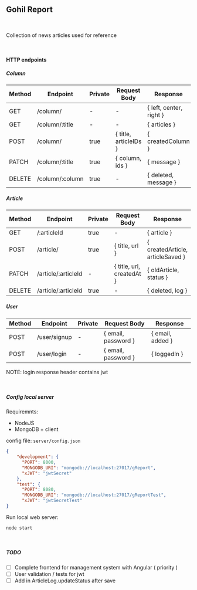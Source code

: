 ## Gohil Report

<br>

Collection of news articles used for reference

<br>

#### HTTP endpoints

##### Column
Method | Endpoint | Private | Request Body | Response
--- | --- | --- | --- | ---
GET | /column/ | - | - | { left, center, right }
GET | /column/:title | - | - |  { articles }
POST | /column/ | true | { title, articleIDs }| { createdColumn }
PATCH | /column/:title | true | { column, ids } | { message }
DELETE | /column/:column | true | - | { deleted, message }

##### Article
Method | Endpoint | Private | Request Body | Response
--- | --- | --- | --- | ---
GET | /:articleId | true | - | { article }
POST | /article/ | true | { title, url } | { createdArticle, articleSaved }
PATCH | /article/:articleId | - | { title, url, createdAt } | { oldArticle, status }
DELETE | /article/:articleId | true | - | { deleted, log }


##### User
Method | Endpoint | Private | Request Body | Response
--- | --- | --- | --- | ---
POST | /user/signup | - | { email, password } | { email, added }
POST | /user/login | - | { email, password } | { loggedIn }
NOTE: login response header contains jwt

<br>

##### Config local server
Requiremnts:
* NodeJS
* MongoDB + client

config file: ```server/config.json```
```json
{
    "development": {
      "PORT": 8000,
      "MONGODB_URI": "mongodb://localhost:27017/gReport",
      "xJWT": "jwtSecret"
    },
    "test": {
      "PORT": 8080,
      "MONGODB_URI": "mongodb://localhost:27017/gReportTest",
      "xJWT": "jwtSecretTest"
}
```

Run local web server:
```bash
node start
```

<br>

##### TODO
- [ ] Complete frontend for management system with Angular ( priority )
- [ ] User validation / tests for jwt
- [ ] Add in ArticleLog.updateStatus after save
